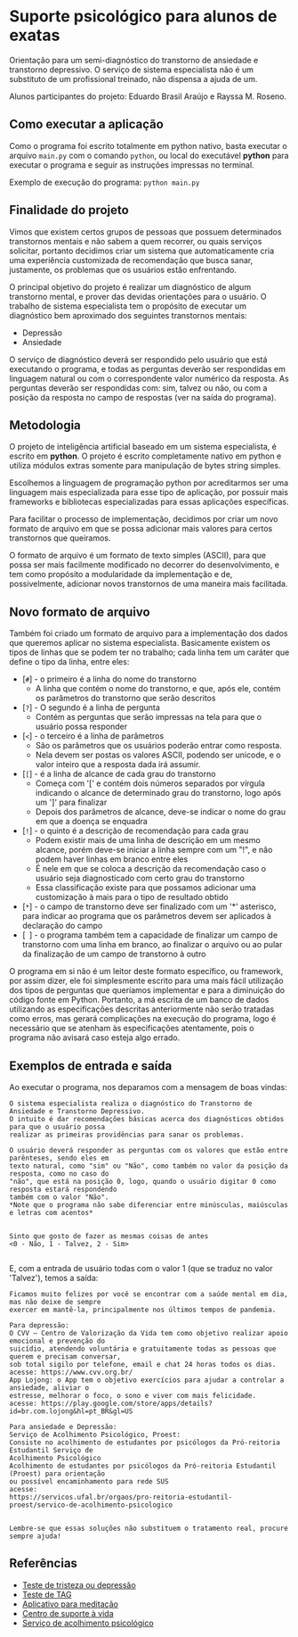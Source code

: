 # Suporte psicológico para alunos de exatas
 
Orientação para um semi-diagnóstico do transtorno de ansiedade e transtorno depressivo. O serviço de sistema especialista não é um substituto de um profissional treinado, não dispensa a ajuda de um.
 
Alunos participantes do projeto: Eduardo Brasil Araújo e Rayssa M. Roseno.
 
## Como executar a aplicação
 
Como o programa foi escrito totalmente em python nativo, basta executar o arquivo `main.py` com o comando `python`, ou local do executável **python** para executar o programa e seguir as instruções impressas no terminal.
 
Exemplo de execução do programa:
`python main.py`
 
## Finalidade do projeto
 
Vimos que existem certos grupos de pessoas que possuem determinados transtornos mentais e não sabem a quem recorrer, ou quais serviços solicitar, portanto decidimos criar um sistema que automaticamente cria uma experiência customizada de recomendação que busca sanar, justamente, os problemas que os usuários estão enfrentando.
 
O principal objetivo do projeto é realizar um diagnóstico de algum transtorno mental, e prover das devidas orientações para o usuário. O trabalho de sistema especialista tem o propósito de executar um diagnóstico bem aproximado dos seguintes transtornos mentais:
* Depressão
* Ansiedade
 
O serviço de diagnóstico deverá ser respondido pelo usuário que está executando o programa, e todas as perguntas deverão ser respondidas em linguagem natural ou com o correspondente valor numérico da resposta. As perguntas deverão ser respondidas com: sim, talvez ou não, ou com a posição da resposta no campo de respostas (ver na saída do programa).
 
## Metodologia
 
O projeto de inteligência artificial baseado em um sistema especialista, é escrito em **python**. O projeto é escrito completamente nativo em python e utiliza módulos extras somente para manipulação de bytes string simples.
 
Escolhemos a linguagem de programação python por acreditarmos ser uma linguagem mais especializada para esse tipo de aplicação, por possuir mais frameworks e bibliotecas especializadas para essas aplicações específicas.
 
Para facilitar o processo de implementação, decidimos por criar um novo formato de arquivo em que se possa adicionar mais valores para certos transtornos que queiramos.
 
O formato de arquivo é um formato de texto simples (ASCII), para que possa ser mais facilmente modificado no decorrer do desenvolvimento, e tem como propósito a modularidade da implementação e de, possivelmente, adicionar novos transtornos de uma maneira mais facilitada.
 
## Novo formato de arquivo
 
Também foi criado um formato de arquivo para a implementação dos dados que queremos aplicar no sistema especialista. Basicamente existem os tipos de linhas que se podem ter no trabalho; cada linha tem um caráter que define o tipo da linha, entre eles:
* [`#`] - o primeiro é a linha do nome do transtorno
    * A linha que contém o nome do transtorno, e que, após ele, contém os parâmetros do transtorno que serão descritos
* [`?`] - O segundo é a linha de pergunta 
    * Contém as perguntas que serão impressas na tela para que o usuário possa responder
* [`<`] - o terceiro é a linha de parâmetros 
    * São os parâmetros que os usuários poderão entrar como resposta. 
    * Nela devem ser postas os valores ASCII, podendo ser unicode, e o valor inteiro que a resposta dada irá assumir.
* [`[`] - é a linha de alcance de cada grau do transtorno
    * Começa com '[' e contém dois números separados por vírgula indicando o alcance de determinado grau do transtorno, logo após um ']' para finalizar
    * Depois dos parâmetros de alcance, deve-se indicar o nome do grau em que a doença se enquadra
* [`!`] - o quinto é a descrição de recomendação para cada grau
    * Podem existir mais de uma linha de descrição em um mesmo alcance, porém deve-se iniciar a linha sempre com um "!", e não podem haver linhas em branco entre eles
    * É nele em que se coloca a descrição da recomendação caso o usuário seja diagnosticado com certo grau do transtorno
    * Essa classificação existe para que possamos adicionar uma customização à mais para o tipo de resultado obtido
* [`*`] - o campo de transtorno deve ser finalizado com um '*' asterisco, para indicar ao programa que os parâmetros devem ser aplicados à declaração do campo
* [` `] - o programa também tem a capacidade de finalizar um campo de transtorno com uma linha em branco, ao finalizar o arquivo ou ao pular da finalização de um campo de transtorno à outro
 
O programa em si não é um leitor deste formato específico, ou framework, por assim dizer, ele foi simplesmente escrito para uma mais fácil utilização dos tipos de perguntas que queríamos implementar e para a diminuição do código fonte em Python. Portanto, a má escrita de um banco de dados utilizando as especificações descritas anteriormente não serão tratadas como erros, mas gerará complicações na execução do programa, logo é necessário que se atenham às especificações atentamente, pois o programa não avisará caso esteja algo errado.
 
## Exemplos de entrada e saída
 
Ao executar o programa, nos deparamos com a mensagem de boas vindas:
 
```
O sistema especialista realiza o diagnóstico do Transtorno de Ansiedade e Transtorno Depressivo.
O intuito é dar recomendações básicas acerca dos diagnósticos obtidos para que o usuário possa
realizar as primeiras providências para sanar os problemas.
 
O usuário deverá responder as perguntas com os valores que estão entre parênteses, sendo eles em
texto natural, como "sim" ou "Não", como também no valor da posição da resposta, como no caso do
"não", que está na posição 0, logo, quando o usuário digitar 0 como resposta estará respondendo
também com o valor "Não".
*Note que o programa não sabe diferenciar entre minúsculas, maiúsculas e letras com acentos*
 
 
Sinto que gosto de fazer as mesmas coisas de antes
<0 - Não, 1 - Talvez, 2 - Sim>
 
```
 
E, com a entrada de usuário todas com o valor 1 (que se traduz no valor 'Talvez'), temos a saída:
 
```
Ficamos muito felizes por você se encontrar com a saúde mental em dia, mas não deixe de sempre
exercer em mantê-la, principalmente nos últimos tempos de pandemia.
 
Para depressão:
O CVV – Centro de Valorização da Vida tem como objetivo realizar apoio emocional e prevenção do
suicídio, atendendo voluntária e gratuitamente todas as pessoas que querem e precisam conversar,
sob total sigilo por telefone, email e chat 24 horas todos os dias.
acesse: https://www.cvv.org.br/
App Lojong: o App tem o objetivo exercícios para ajudar a controlar a ansiedade, aliviar o
estresse, melhorar o foco, o sono e viver com mais felicidade.
acesse: https://play.google.com/store/apps/details?id=br.com.lojong&hl=pt_BR&gl=US
 
Para ansiedade e Depressão:
Serviço de Acolhimento Psicológico, Proest:
Consiste no acolhimento de estudantes por psicólogos da Pró-reitoria Estudantil Serviço de
Acolhimento Psicológico
Acolhimento de estudantes por psicólogos da Pró-reitoria Estudantil (Proest) para orientação
ou possível encaminhamento para rede SUS
acesse:
https://servicos.ufal.br/orgaos/pro-reitoria-estudantil-proest/servico-de-acolhimento-psicologico
 
 
Lembre-se que essas soluções não substituem o tratamento real, procure sempre ajuda!
```
 
## Referências
* [Teste de tristeza ou depressão](https://neaar.org/como-saber-se-e-tristeza-ou-depressao-2475)
* [Teste de TAG](https://psicologafabiola.com.br/teste-tag-transtorno-de-ansiedade-generalizada/)
* [Aplicativo para meditação](https://play.google.com/store/apps/details?id=br.com.lojong&hl=pt_BR&gl=US)
* [Centro de suporte à vida](https://www.cvv.org.br/)
* [Serviço de acolhimento psicológico](https://servicos.ufal.br/orgaos/pro-reitoria-estudantil-proest/servico-de-acolhimento-psicologico)
 
 
 
 
 
